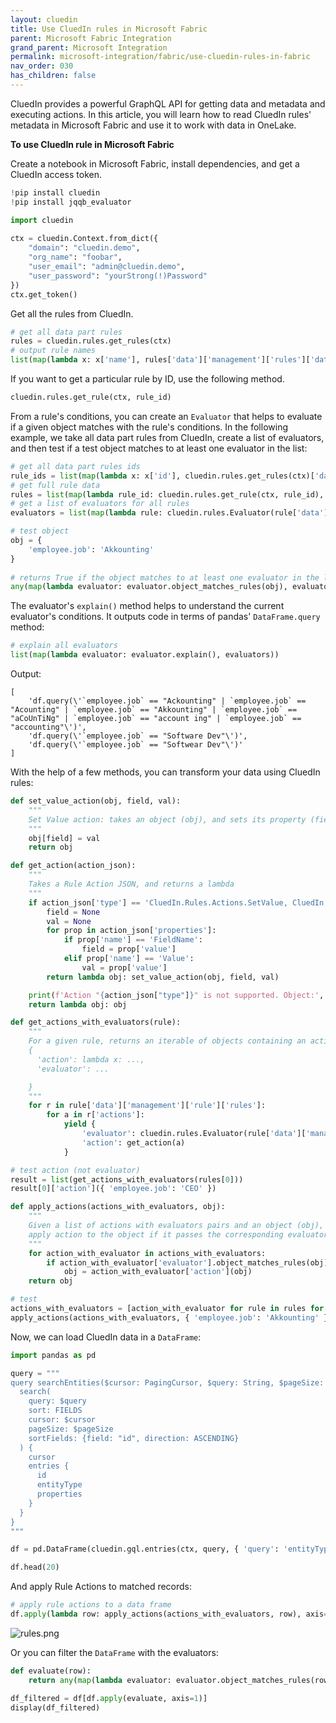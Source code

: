 ```yaml
---
layout: cluedin
title: Use CluedIn rules in Microsoft Fabric
parent: Microsoft Fabric Integration
grand_parent: Microsoft Integration
permalink: microsoft-integration/fabric/use-cluedin-rules-in-fabric
nav_order: 030
has_children: false
---
```


CluedIn provides a powerful GraphQL API for getting data and metadata and executing actions. In this article, you will learn how to read CluedIn rules' metadata in Microsoft Fabric and use it to work with data in OneLake.

**To use CluedIn rule in Microsoft Fabric**

Create a notebook in Microsoft Fabric, install dependencies, and get a CluedIn access token.

```python
!pip install cluedin
!pip install jqqb_evaluator

import cluedin
    
ctx = cluedin.Context.from_dict({
    "domain": "cluedin.demo",
    "org_name": "foobar",
    "user_email": "admin@cluedin.demo",
    "user_password": "yourStrong(!)Password"
})
ctx.get_token()
```

Get all the rules from CluedIn.

```python
# get all data part rules
rules = cluedin.rules.get_rules(ctx)
# output rule names
list(map(lambda x: x['name'], rules['data']['management']['rules']['data']))
```

If you want to get a particular rule by ID, use the following method.

```python
cluedin.rules.get_rule(ctx, rule_id)
```

From a rule's conditions, you can create an `Evaluator` that helps to evaluate if a given object matches with the rule's conditions. In the following example, we take all data part rules from CluedIn, create a list of evaluators, and then test if a test object matches to at least one evaluator in the list:

```python
# get all data part rules ids 
rule_ids = list(map(lambda x: x['id'], cluedin.rules.get_rules(ctx)['data']['management']['rules']['data']))
# get full rule data
rules = list(map(lambda rule_id: cluedin.rules.get_rule(ctx, rule_id), rule_ids))
# get a list of evaluators for all rules
evaluators = list(map(lambda rule: cluedin.rules.Evaluator(rule['data']['management']['rule']['condition']), rules))

# test object
obj = {
    'employee.job': 'Akkounting'
}
 
# returns True if the object matches to at least one evaluator in the list
any(map(lambda evaluator: evaluator.object_matches_rules(obj), evaluators))
```

The evaluator's `explain()` method helps to understand the current evaluator's conditions. It outputs code in terms of pandas' `DataFrame.query` method:

```python
# explain all evaluators
list(map(lambda evaluator: evaluator.explain(), evaluators))
```

Output:
```
[
    'df.query(\'`employee.job` == "Ackounting" | `employee.job` == "Acounting" | `employee.job` == "Akkounting" | `employee.job` == "aCoUnTiNg" | `employee.job` == "account ing" | `employee.job` == "accounting"\')',
    'df.query(\'`employee.job` == "Software Dev"\')',
    'df.query(\'`employee.job` == "Softwear Dev"\')'
]
```

With the help of a few methods, you can transform your data using CluedIn rules:

```python
def set_value_action(obj, field, val):
    """
    Set Value action: takes an object (obj), and sets its property (field) to a value (val).
    """
    obj[field] = val
    return obj

def get_action(action_json):
    """
    Takes a Rule Action JSON, and returns a lambda
    """
    if action_json['type'] == 'CluedIn.Rules.Actions.SetValue, CluedIn.Rules':
        field = None
        val = None
        for prop in action_json['properties']:
            if prop['name'] == 'FieldName':
                field = prop['value']
            elif prop['name'] == 'Value':
                val = prop['value']
        return lambda obj: set_value_action(obj, field, val)

    print(f'Action "{action_json["type"]}" is not supported. Object:', obj)
    return lambda obj: obj

def get_actions_with_evaluators(rule):
    """
    For a given rule, returns an iterable of objects containing an action and a corresponding evaluator:
    {
      'action': lambda x: ...,
      'evaluator': ...

    }
    """
    for r in rule['data']['management']['rule']['rules']:
        for a in r['actions']:
            yield {
                'evaluator': cluedin.rules.Evaluator(rule['data']['management']['rule']['condition']),
                'action': get_action(a)
            }

# test action (not evaluator)
result = list(get_actions_with_evaluators(rules[0]))
result[0]['action']({ 'employee.job': 'CEO' })
```


```python
def apply_actions(actions_with_evaluators, obj):
    """
    Given a list of actions with evaluators pairs and an object (obj),
    apply action to the object if it passes the corresponding evaluator.
    """
    for action_with_evaluator in actions_with_evaluators:
        if action_with_evaluator['evaluator'].object_matches_rules(obj):
            obj = action_with_evaluator['action'](obj)
    return obj

# test
actions_with_evaluators = [action_with_evaluator for rule in rules for action_with_evaluator in get_actions_with_evaluators(rule)]
apply_actions(actions_with_evaluators, { 'employee.job': 'Akkounting' })

```

Now, we can load CluedIn data in a `DataFrame`:

```python
import pandas as pd

query = """
query searchEntities($cursor: PagingCursor, $query: String, $pageSize: Int) {
  search(
    query: $query
    sort: FIELDS
    cursor: $cursor
    pageSize: $pageSize
    sortFields: {field: "id", direction: ASCENDING}
  ) {
    cursor
    entries {
      id
      entityType
      properties
    }
  }
}
"""

df = pd.DataFrame(cluedin.gql.entries(ctx, query, { 'query': 'entityType:/Employee', 'pageSize': 10_000 }, flat=True))

df.head(20)
```

And apply Rule Actions to matched records:

```python
# apply rule actions to a data frame
df.apply(lambda row: apply_actions(actions_with_evaluators, row), axis=1)
```

![rules.png](../../assets/images/microsoft-integration/fabric/rules.png)

Or you can filter the `DataFrame` with the evaluators:

```python
def evaluate(row):
    return any(map(lambda evaluator: evaluator.object_matches_rules(row), evaluators))

df_filtered = df[df.apply(evaluate, axis=1)]
display(df_filtered)
```
